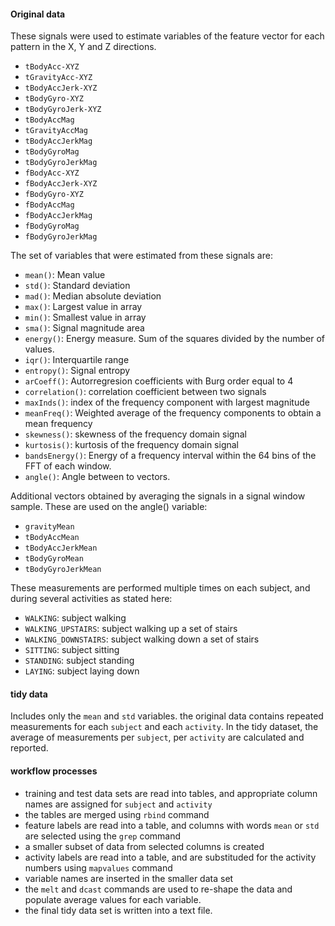 #### Original data

These signals were used to estimate variables of the feature vector for each pattern in the X, Y and Z directions.

* `tBodyAcc-XYZ`
* `tGravityAcc-XYZ`
* `tBodyAccJerk-XYZ`
* `tBodyGyro-XYZ`
* `tBodyGyroJerk-XYZ`
* `tBodyAccMag`
* `tGravityAccMag`
* `tBodyAccJerkMag`
* `tBodyGyroMag`
* `tBodyGyroJerkMag`
* `fBodyAcc-XYZ`
* `fBodyAccJerk-XYZ`
* `fBodyGyro-XYZ`
* `fBodyAccMag`
* `fBodyAccJerkMag`
* `fBodyGyroMag`
* `fBodyGyroJerkMag`

The set of variables that were estimated from these signals are: 

* `mean()`: Mean value
* `std()`: Standard deviation
* `mad()`: Median absolute deviation 
* `max()`: Largest value in array
* `min()`: Smallest value in array
* `sma()`: Signal magnitude area
* `energy()`: Energy measure. Sum of the squares divided by the number of values. 
* `iqr()`: Interquartile range 
* `entropy()`: Signal entropy
* `arCoeff()`: Autorregresion coefficients with Burg order equal to 4
* `correlation()`: correlation coefficient between two signals
* `maxInds()`: index of the frequency component with largest magnitude
* `meanFreq()`: Weighted average of the frequency components to obtain a mean frequency
* `skewness()`: skewness of the frequency domain signal 
* `kurtosis()`: kurtosis of the frequency domain signal 
* `bandsEnergy()`: Energy of a frequency interval within the 64 bins of the FFT of each window.
* `angle()`: Angle between to vectors.

Additional vectors obtained by averaging the signals in a signal window sample. These are used on the angle() variable:

* `gravityMean`
* `tBodyAccMean`
* `tBodyAccJerkMean`
* `tBodyGyroMean`
* `tBodyGyroJerkMean`

These measurements are performed multiple times on each subject, and during several activities as stated here:

* `WALKING`: subject walking
* `WALKING_UPSTAIRS`: subject walking up a set of stairs
* `WALKING_DOWNSTAIRS`: subject walking down a set of stairs
* `SITTING`: subject sitting
* `STANDING`: subject standing
* `LAYING`: subject laying down

#### tidy data
Includes only the `mean` and `std` variables. the original data contains repeated measurements for each `subject` and each `activity`.
In the tidy dataset, the average of measurements per `subject`, per `activity` are calculated and reported.

#### workflow processes
- training and test data sets are read into tables, and appropriate column names are assigned for `subject` and `activity`
- the tables are merged using `rbind` command
- feature labels are read into a table, and columns with words `mean` or `std` are selected using the `grep` command
- a smaller subset of data from selected columns is created
- activity labels are read into a table, and are substituded for the activity numbers using `mapvalues` command
- variable names are inserted in the smaller data set
- the `melt` and `dcast` commands are used to re-shape the data and populate average values for each variable.
- the final tidy data set is written into a text file.
